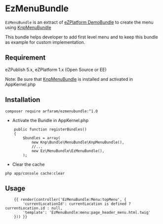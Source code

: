 # EzMenuBundle

`EzMenuBundle` is an extract of [eZPlatform DemoBundle](https://github.com/ezsystems/DemoBundle) to create the menu using [KnpMenuBundle](http://symfony.com/doc/master/bundles/KnpMenuBundle/index.html)

This bundle helps developer to add first level menu and to keep this bundle as example for custom implementation.

## Requirement

eZPublish 5.x, eZPlatform 1.x (Open Source or EE)

Note: Be sure that [KnpMenuBundle](http://symfony.com/doc/master/bundles/KnpMenuBundle/index.html) is installed and activated in AppKernel.php

## Installation

```
composer require arfaram/ezmenubundle:^1.0
```
- Activate the Bundle in AppKernel.php

```
    public function registerBundles()
    {
        $bundles = array(
            new Knp\Bundle\MenuBundle\KnpMenuBundle(),
            //...
            new Ez\MenuBundle\EzMenuBundle(),
        );
```
- Clear the cache
```
php app/console cache:clear
```
  
## Usage

```
    {{ render(controller('EzMenuBundle:Menu:topMenu', {
        'currentLocationId': currentLocation is defined ? currentLocation.id : null,
        'template': 'EzMenuBundle:menu:page_header_menu.html.twig'
    })) }}
```